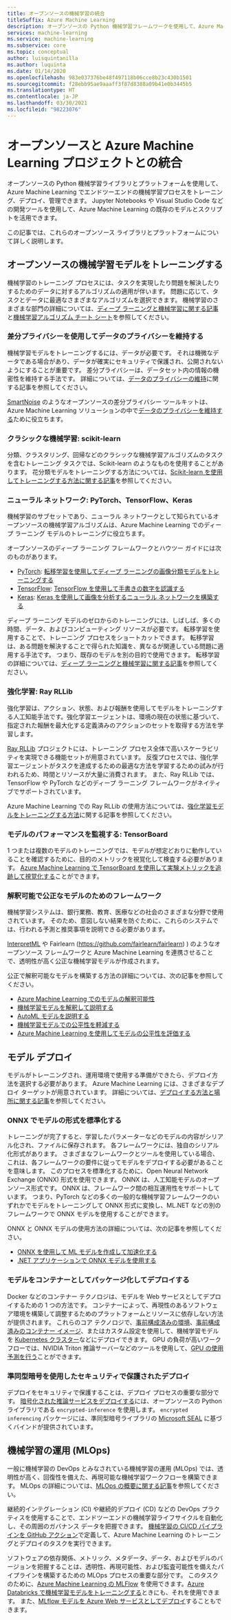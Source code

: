 ```yaml
---
title: オープンソースの機械学習の統合
titleSuffix: Azure Machine Learning
description: オープンソースの Python 機械学習フレームワークを使用して、Azure Machine Learning でエンドツーエンドの機械学習ソリューションをトレーニング、デプロイ、管理する方法について学習します。
services: machine-learning
ms.service: machine-learning
ms.subservice: core
ms.topic: conceptual
author: luisquintanilla
ms.author: luquinta
ms.date: 01/14/2020
ms.openlocfilehash: 983e037376be48f497118b06cce8b23c430b1501
ms.sourcegitcommit: f28ebb95ae9aaaff3f87d8388a09b41e0b3445b5
ms.translationtype: HT
ms.contentlocale: ja-JP
ms.lasthandoff: 03/30/2021
ms.locfileid: "98223076"
---
```

# <a name="open-source-integration-with-azure-machine-learning-projects"></a>オープンソースと Azure Machine Learning プロジェクトとの統合

オープンソースの Python 機械学習ライブラリとプラットフォームを使用して、Azure Machine Learning でエンドツーエンドの機械学習プロセスをトレーニング、デプロイ、管理できます。  Jupyter Notebooks や Visual Studio Code などの開発ツールを使用して、Azure Machine Learning の既存のモデルとスクリプトを活用できます。  

この記事では、これらのオープンソース ライブラリとプラットフォームについて詳しく説明します。

## <a name="train-open-source-machine-learning-models"></a>オープンソースの機械学習モデルをトレーニングする

機械学習のトレーニング プロセスには、タスクを実現したり問題を解決したりするためのデータに対するアルゴリズムの適用が伴います。 問題に応じて、タスクとデータに最適なさまざまなアルゴリズムを選択できます。 機械学習のさまざまな部門の詳細については、[ディープ ラーニングと機械学習に関する記事](./concept-deep-learning-vs-machine-learning.md)と[機械学習アルゴリズム チート シート](algorithm-cheat-sheet.md)を参照してください。

### <a name="preserve-data-privacy-using-differential-privacy"></a>差分プライバシーを使用してデータのプライバシーを維持する

機械学習モデルをトレーニングするには、データが必要です。 それは機微なデータである場合があり、データが確実にセキュリティで保護され、公開されないようにすることが重要です。 差分プライバシーは、データセット内の情報の機密性を維持する手法です。 詳細については、[データのプライバシーの維持](concept-differential-privacy.md)に関する記事を参照してください。 

[SmartNoise](https://github.com/opendifferentialprivacy/smartnoise-core-python) のようなオープンソースの差分プライバシー ツールキットは、Azure Machine Learning ソリューションの中で[データのプライバシーを維持する](how-to-differential-privacy.md)ために役立ちます。

### <a name="classical-machine-learning-scikit-learn"></a>クラシックな機械学習: scikit-learn

分類、クラスタリング、回帰などのクラシックな機械学習アルゴリズムのタスク を含むトレーニング タスクでは、Scikit-learn のようなものを使用することがあります。 花分類モデルをトレーニングする方法については、[Scikit-learn を使用してトレーニングする方法に関する記事](how-to-train-scikit-learn.md)を参照してください。

### <a name="neural-networks-pytorch-tensorflow-keras"></a>ニューラル ネットワーク: PyTorch、TensorFlow、Keras

機械学習のサブセットであり、ニューラル ネットワークとして知られているオープンソースの機械学習アルゴリズムは、Azure Machine Learning でのディープ ラーニング モデルのトレーニングに役立ちます。

オープンソースのディープ ラーニング フレームワークとハウツー ガイドには次のものがあります。

 *  [PyTorch](https://github.com/pytorch/pytorch): [転移学習を使用してディープ ラーニングの画像分類モデルをトレーニングする](how-to-train-pytorch.md) 
 *  [TensorFlow](https://github.com/tensorflow/tensorflow): [TensorFlow を使用して手書きの数字を認識する](how-to-train-tensorflow.md)
 *  [Keras](https://github.com/keras-team/keras): [Keras を使用して画像を分析するニューラル ネットワークを構築する](how-to-train-keras.md)

ディープ ラーニング モデルのゼロからのトレーニングには、しばしば、多くの時間、データ、およびコンピューティング リソースが必要です。 転移学習を使用することで、トレーニング プロセスをショートカットできます。 転移学習は、ある問題を解決することで得られた知識を、異なるが関連している問題に適用する手法です。 つまり、既存のモデルを別の目的で使用できます。 転移学習の詳細については、[ディープ ラーニングと機械学習に関する記事](concept-deep-learning-vs-machine-learning.md#what-is-transfer-learning)を参照してください。

### <a name="reinforcement-learning-ray-rllib"></a>強化学習: Ray RLLib

強化学習は、アクション、状態、および報酬を使用してモデルをトレーニングする人工知能手法です。強化学習エージェントは、環境の現在の状態に基づいて、指定された報酬を最大化する定義済みのアクションのセットを取得する方法を学習します。 

[Ray RLLib](https://github.com/ray-project/ray) プロジェクトには、トレーニング プロセス全体で高いスケーラビリティを実現できる機能セットが用意されています。 反復プロセスでは、強化学習エージェントがタスクを達成するための最適な方法を学習するための試みが行われるため、時間とリソースが大量に消費されます。  また、Ray RLLib では、TensorFlow や PyTorch などのディープ ラーニング フレームワークがネイティブでサポートされています。  

Azure Machine Learning での Ray RLLib の使用方法については、[強化学習モデルをトレーニングする方法](how-to-use-reinforcement-learning.md)に関する記事を参照してください。

### <a name="monitor-model-performance-tensorboard"></a>モデルのパフォーマンスを監視する: TensorBoard

1 つまたは複数のモデルのトレーニングでは、モデルが想定どおりに動作していることを確認するために、目的のメトリックを視覚化して検査する必要があります。 [Azure Machine Learning で TensorBoard を使用して実験メトリックを追跡して視覚化する](./how-to-monitor-tensorboard.md)ことができます。

### <a name="frameworks-for-interpretable-and-fair-models"></a>解釈可能で公正なモデルのためのフレームワーク

機械学習システムは、銀行業務、教育、医療などの社会のさまざまな分野で使用されています。 そのため、意図しない結果を防ぐために、これらのシステムでは、行われる予測と推奨事項を説明できる必要があります。

[InterpretML](https://github.com/interpretml/interpret/) や Fairlearn (https://github.com/fairlearn/fairlearn) ) のようなオープンソース フレームワークと Azure Machine Learning を連携させることで、透明性が高く公正な機械学習モデルが作成されます。

公正で解釈可能なモデルを構築する方法の詳細については、次の記事を参照してください。

- [Azure Machine Learning でのモデルの解釈可能性](how-to-machine-learning-interpretability.md)
- [機械学習モデルを解釈して説明する](how-to-machine-learning-interpretability-aml.md)
- [AutoML モデルを説明する](how-to-machine-learning-interpretability-automl.md)
- [機械学習モデルでの公平性を軽減する](concept-fairness-ml.md)
- [Azure Machine Learning を使用してモデルの公平性を評価する](how-to-machine-learning-fairness-aml.md)

## <a name="model-deployment"></a>モデル デプロイ

モデルがトレーニングされ、運用環境で使用する準備ができたら、デプロイ方法を選択する必要があります。 Azure Machine Learning には、さまざまなデプロイ ターゲットが用意されています。 詳細については、[デプロイする方法と場所に関する記事](./how-to-deploy-and-where.md)を参照してください。

### <a name="standardize-model-formats-with-onnx"></a>ONNX でモデルの形式を標準化する

トレーニングが完了すると、学習したパラメーターなどのモデルの内容がシリアル化され、ファイルに保存されます。 各フレームワークには、独自のシリアル化形式があります。 さまざまなフレームワークとツールを使用している場合、これは、各フレームワークの要件に従ってモデルをデプロイする必要があることを意味します。 このプロセスを標準化するために、Open Neural Network Exchange (ONNX) 形式を使用できます。 ONNX は、人工知能モデルのオープンソース形式です。 ONNX は、フレームワーク間の相互運用性をサポートしています。 つまり、PyTorch などの多くの一般的な機械学習フレームワークのいずれかでモデルをトレーニングして ONNX 形式に変換し、ML.NET などの別のフレームワークで ONNX モデルを使用することができます。

ONNX と ONNX モデルの使用方法の詳細については、次の記事を参照してください。

- [ONNX を使用して ML モデルを作成して加速化する](concept-onnx.md)
- [.NET アプリケーションで ONNX モデルを使用する](how-to-use-automl-onnx-model-dotnet.md)

### <a name="package-and-deploy-models-as-containers"></a>モデルをコンテナーとしてパッケージ化してデプロイする

Docker などのコンテナー テクノロジは、モデルを Web サービスとしてデプロイするための 1 つの方法です。 コンテナーによって、再現性のあるソフトウェア環境を構築して調整するためのプラットフォームとリソースに依存しない方法が提供されます。 これらのコア テクノロジで、[事前構成済みの環境](./how-to-use-environments.md)、[事前構成済みのコンテナー イメージ](./how-to-deploy-custom-docker-image.md)、またはカスタム設定を使用して、機械学習モデルを [Kubernetes クラスター](./how-to-deploy-azure-kubernetes-service.md?tabs=python)などにデプロイできます。 GPU の負荷が高いワークフローでは、NVIDIA Triton 推論サーバーなどのツールを使用して、[GPU の使用予測を行う](how-to-deploy-with-triton.md?tabs=python)ことができます。

### <a name="secure-deployments-with-homomorphic-encryption"></a>準同型暗号を使用したセキュリティで保護されたデプロイ

デプロイをセキュリティで保護することは、デプロイ プロセスの重要な部分です。 [暗号化された推論サービスをデプロイする](how-to-homomorphic-encryption-seal.md)には、オープンソースの Python ライブラリである `encrypted-inference` を使用します。 `encrypted inferencing` パッケージには、準同型暗号ライブラリの [Microsoft SEAL](https://github.com/Microsoft/SEAL) に基づくバインドが提供されています。

## <a name="machine-learning-operations-mlops"></a>機械学習の運用 (MLOps)

一般に機械学習の DevOps とみなされている機械学習の運用 (MLOps) では、透明性が高く、回復性を備えた、再現可能な機械学習ワークフローを構築できます。 MLOps の詳細については、[MLOps の概要に関する記事](./concept-model-management-and-deployment.md)を参照してください。 

継続的インテグレーション (CI) や継続的デプロイ (CD) などの DevOps プラクティスを使用することで、エンドツーエンドの機械学習ライフサイクルを自動化し、その周囲のガバナンス データを把握できます。 [機械学習の CI/CD パイプラインを GitHub アクション](./how-to-github-actions-machine-learning.md)で定義して、Azure Machine Learning のトレーニングとデプロイのタスクを実行できます。 

ソフトウェアの依存関係、メトリック、メタデータ、データ、およびモデルのバージョンを把握することは、透明性、再現可能性、および監査可能性を備えたパイプラインを構築するための MLOps プロセスの重要な部分です。 このタスクのために、[Azure Machine Learning の MLFlow](how-to-use-mlflow.md) を使用できます。[Azure Databricks で機械学習モデルをトレーニングする](./how-to-use-mlflow-azure-databricks.md)ときにも、それを使用できます。 また、[MLflow モデルを Azure Web サービスとしてデプロイ](how-to-deploy-mlflow-models.md)することもできます。 
